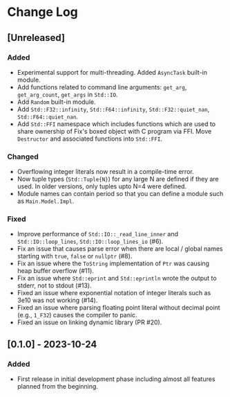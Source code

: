 # Change Log

## [Unreleased]

### Added
- Experimental support for multi-threading. Added `AsyncTask` built-in module.
- Add functions related to command line arguments: `get_arg`, `get_arg_count`, `get_args` in `Std::IO`.
- Add `Random` built-in module.
- Add `Std::F32::infinity`, `Std::F64::infinity`, `Std::F32::quiet_nan`, `Std::F64::quiet_nan`.
- Add `Std::FFI` namespace which includes functions which are used to share ownership of Fix's boxed object with C program via FFI. Move `Destructor` and associated functions into `Std::FFI`.

### Changed
- Overflowing integer literals now result in a compile-time error.
- Now tuple types (`Std::Tuple{N}`) for any large N are defined if they are used. In older versions, only tuples upto N=4 were defined.
- Module names can contain period so that you can define a module such as `Main.Model.Impl`.

### Fixed
- Improve performance of `Std::IO::_read_line_inner` and `Std::IO::loop_lines`, `Std::IO::loop_lines_io` (#6).
- Fix an issue that causes parse error when there are local / global names starting with `true`, `false` or `nullptr` (#8).
- Fix an issue where the `ToString` implementation of `Ptr` was causing heap buffer overflow (#11).
- Fix an issue where `Std::eprint` and `Std::eprintln` wrote the output to stderr, not to stdout (#13).
- Fixed an issue where exponential notation of integer literals such as 3e10 was not working (#14).
- Fixed an issue where parsing floating point literal without decimal point (e.g., `1_F32`) causes the compiler to panic.
- Fixed an issue on linking dynamic library (PR #20).

## [0.1.0] - 2023-10-24

### Added
- First release in initial development phase including almost all features planned from the beginning.